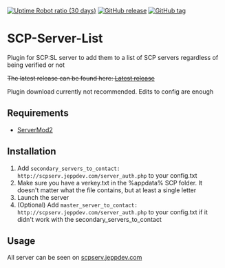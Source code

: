 [![Uptime Robot ratio (30 days)](https://img.shields.io/uptimerobot/ratio/m778918918-3e92c097147760ee39d02d36.svg)](https://stats.uptimerobot.com/M1oVZip6q)
[![GitHub release](https://img.shields.io/github/release/jeppevinkel/SCP-Server-List.svg)](https://github.com/jeppevinkel/SCP-Server-List/releases/latest)
[![GitHub tag](https://img.shields.io/github/tag/expressjs/express.svg)](https://github.com/jeppevinkel/SCP-Server-List/releases/latest)

# SCP-Server-List
Plugin for SCP:SL server to add them to a list of SCP servers regardless of being verified or not

~~The latest release can be found here: [Latest release](https://github.com/jeppevinkel/SCP-Server-List/releases/latest)~~

Plugin download currently not recommended. Edits to config are enough

## Requirements
* [ServerMod2](https://github.com/Grover-c13/Smod2)

## Installation
1. Add `secondary_servers_to_contact: http://scpserv.jeppdev.com/server_auth.php` to your config.txt
2. Make sure you have a verkey.txt in the %appdata% SCP folder. It doesn't matter what the file contains, but at least a single letter
2. Launch the server
3. (Optional) Add `master_server_to_contact: http://scpserv.jeppdev.com/server_auth.php` to your config.txt if it didn't work with the secondary_servers_to_contact

## Usage
All server can be seen on [scpserv.jeppdev.com](https://scpserv.jeppdev.com/)
